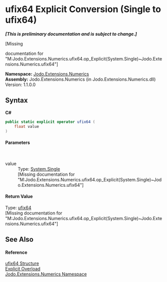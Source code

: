 # ufix64&nbsp;Explicit Conversion (Single to ufix64)
 _**\[This is preliminary documentation and is subject to change.\]**_

\[Missing <summary> documentation for "M:Jodo.Extensions.Numerics.ufix64.op_Explicit(System.Single)~Jodo.Extensions.Numerics.ufix64"\]

**Namespace:**&nbsp;<a href="N_Jodo_Extensions_Numerics">Jodo.Extensions.Numerics</a><br />**Assembly:**&nbsp;Jodo.Extensions.Numerics (in Jodo.Extensions.Numerics.dll) Version: 1.1.0.0

## Syntax

**C#**<br />
``` C#
public static explicit operator ufix64 (
	float value
)
```


#### Parameters
&nbsp;<dl><dt>value</dt><dd>Type: <a href="https://docs.microsoft.com/dotnet/api/system.single" target="_blank" rel="noopener noreferrer">System.Single</a><br />\[Missing <param name="value"/> documentation for "M:Jodo.Extensions.Numerics.ufix64.op_Explicit(System.Single)~Jodo.Extensions.Numerics.ufix64"\]</dd></dl>

#### Return Value
Type: <a href="T_Jodo_Extensions_Numerics_ufix64">ufix64</a><br />\[Missing <returns> documentation for "M:Jodo.Extensions.Numerics.ufix64.op_Explicit(System.Single)~Jodo.Extensions.Numerics.ufix64"\]

## See Also


#### Reference
<a href="T_Jodo_Extensions_Numerics_ufix64">ufix64 Structure</a><br /><a href="Overload_Jodo_Extensions_Numerics_ufix64_op_Explicit">Explicit Overload</a><br /><a href="N_Jodo_Extensions_Numerics">Jodo.Extensions.Numerics Namespace</a><br />